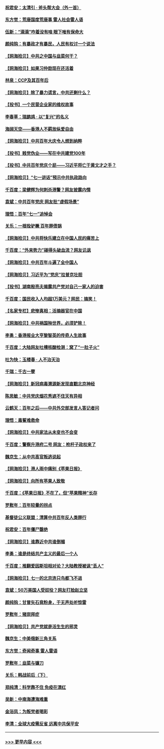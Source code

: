 #### [祝君安：太清引 · 斧头帮大会（外一首）](../pages/nsc993/n13077162.md?t=07090751) 
#### [东方觉：荒唐国度荒唐事 雷人社会雷人语](../pages/nsc993/n13075917.md?t=07090751) 
#### [伍新：“滴滴”咋着没有啥 眼下唯有保命大](../pages/nsc993/n13075894.md?t=07090751) 
#### [颜纯钩：有暴政才有暴民，人民有权讨一个说法](../pages/nsc993/n13075734.md?t=07090751) 
#### [【网海拾贝】中共之中国与韭菜何干？](../pages/nsc993/n13075428.md?t=07090751) 
#### [【网海拾贝】如果习仲勋现在还活着](../pages/nsc993/n13073410.md?t=07090751) 
#### [林泉：CCP及其百年后](../pages/nsc993/n13073226.md?t=07090751) 
#### [【网海拾贝】除了暴力谎言，中共还剩什么？](../pages/nsc993/n13071082.md?t=07090751) 
#### [【投书】一个民营企业家的维权故事](../pages/nsc993/n13070932.md?t=07090751) 
#### [李春草：瑞鹧鸪 · 以“复兴”的名义](../pages/nsc993/n13069984.md?t=07090751) 
#### [海阔天空——香港人不羁放纵爱自由](../pages/nsc993/n13069407.md?t=07090751) 
#### [【网海拾贝】中共百年大庆令人想到纳粹](../pages/nsc993/n13068483.md?t=07090751) 
#### [【投书】贱党伪业——写在中共建党100年](../pages/nsc993/n13067843.md?t=07090751) 
#### [【投书】中共百年党庆个屁——习近平将亡于黄文才之手？](../pages/nsc993/n13067425.md?t=07090751) 
#### [【网海拾贝】“七一讲话”预示中共执政路向](../pages/nsc993/n13066434.md?t=07090751) 
#### [千百度：梁健辉为何刺杀港警？网友披露内情](../pages/nsc993/n13066979.md?t=07090751) 
#### [袁斌：中共百年党庆 网友批“虚假场景”](../pages/nsc993/n13066385.md?t=07090751) 
#### [理悟：百年“七一”追悼会](../pages/nsc993/n13066106.md?t=07090751) 
#### [关乐：一根拴驴橛 百年罪债锅](../pages/nsc993/n13066089.md?t=07090751) 
#### [【网海拾贝】中共将快乐建立在中国人民的痛苦上](../pages/nsc993/n13064939.md?t=07090751) 
#### [千百度：“外来势力”碰得头破血流？网友讥讽](../pages/nsc993/n13064878.md?t=07090751) 
#### [【网海拾贝】中共百年斗遍了全中国人](../pages/nsc993/n13060020.md?t=07090751) 
#### [【网海拾贝】习近平为“党庆”拉普京壮胆](../pages/nsc993/n13057781.md?t=07090751) 
#### [【投书】湖南殷亮夫揭露共产党对自己一家人的迫害](../pages/nsc993/n13057744.md?t=07090751) 
#### [千百度：国民收入人均超1万美元？网民：搞笑！](../pages/nsc993/n13057692.md?t=07090751) 
#### [【名家专栏】悲惨真相：活摘器官在中国](../pages/nsc993/n13056611.md?t=07090751) 
#### [【网海拾贝】中共祸国殃世界，必须铲除！](../pages/nsc993/n13056011.md?t=07090751) 
#### [李勇：香港报业大亨黎智英的传奇人生故事](../pages/nsc993/n13055258.md?t=07090751) 
#### [千百度：大陆网友吐槽核酸检测：窝了“一肚子火”](../pages/nsc993/n13055194.md?t=07090751) 
#### [吐为快：玉楼春 · 人不治天治](../pages/nsc993/n13054028.md?t=07090751) 
#### [千瑞：千古一孽](../pages/nsc993/n13054016.md?t=07090751) 
#### [【网海拾贝】新冠病毒溯源新发现直戳北京神经](../pages/nsc993/n13052425.md?t=07090751) 
#### [陈思敏：中共党庆烟花秀遮不住天有异相](../pages/nsc993/n13052020.md?t=07090751) 
#### [云鹤天：百年之后——中共外交部发言人答记者问](../pages/nsc993/n13051604.md?t=07090751) 
#### [理悟：毒誓难救命](../pages/nsc993/n13051601.md?t=07090751) 
#### [【网海拾贝】中共家法从未变也不会变](../pages/nsc993/n13050366.md?t=07090751) 
#### [千百度：警察升港府二号 网友：枪杆子政权来了](../pages/nsc993/n13050261.md?t=07090751) 
#### [魏京生：从中共高官叛逃说起](../pages/nsc993/n13048997.md?t=07090751) 
#### [【网海拾贝】港人雨中痛别《苹果日报》](../pages/nsc993/n13048941.md?t=07090751) 
#### [【网海拾贝】向所有苹果人致敬](../pages/nsc993/n13046795.md?t=07090751) 
#### [千百度：《苹果日报》不在了，但“苹果精神”长存](../pages/nsc993/n13046703.md?t=07090751) 
#### [罗慰年：百年较量的拐点](../pages/nsc993/n13046542.md?t=07090751) 
#### [基督徒公义联盟：清算中共百年反人类罪行](../pages/nsc993/n13046499.md?t=07090751) 
#### [祝君安：百年僵尸罄绝](../pages/nsc993/n13045595.md?t=07090751) 
#### [【网海拾贝】谁靠近中共谁倒楣](../pages/nsc993/n13044667.md?t=07090751) 
#### [李勇：谁是终结共产主义的最后一个人](../pages/nsc993/n13044397.md?t=07090751) 
#### [千百度：推翻爱因斯坦相对论？大陆教授被讽“丢人”](../pages/nsc993/n13043908.md?t=07090751) 
#### [【网海拾贝】七一的北京连只鸟都飞不进](../pages/nsc993/n13041377.md?t=07090751) 
#### [袁斌：50万美国人受奴役？网友打脸赵立坚](../pages/nsc993/n13041330.md?t=07090751) 
#### [颜纯钩：甘冒矢石竟粉身，于无声处听惊雷](../pages/nsc993/n13041140.md?t=07090751) 
#### [罗慰年：猪崇拜症](../pages/nsc993/n13041071.md?t=07090751) 
#### [【网海拾贝】共产党就是活生生的邪灵](../pages/nsc993/n13036627.md?t=07090751) 
#### [魏京生：中美俄新三角关系](../pages/nsc993/n13035986.md?t=07090751) 
#### [东方觉：奇闻奇事 雷人雷语](../pages/nsc993/n13035878.md?t=07090751) 
#### [罗慰年：韭菜与镰刀](../pages/nsc993/n13034374.md?t=07090751) 
#### [关乐：韩战前后（下）](../pages/nsc993/n13034113.md?t=07090751) 
#### [郑纯清：科学靠不住 免疫在漂红](../pages/nsc993/n13034093.md?t=07090751) 
#### [吴新：中南海遭海难重](../pages/nsc993/n13034084.md?t=07090751) 
#### [金浴凤：为叛党者喝彩](../pages/nsc993/n13034058.md?t=07090751) 
#### [李清：全球大疫需反省 远离中共保平安](../pages/nsc993/n13033784.md?t=07090751) 

----
#### [ >>> 更早内容 <<< ](../indexes/nsc993-earlier.md)
